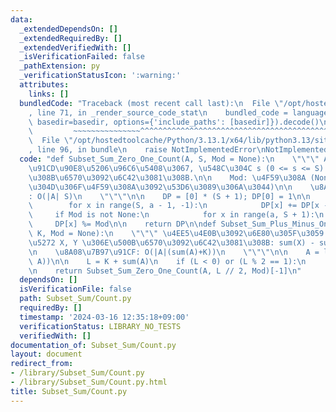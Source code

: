 ```yaml
---
data:
  _extendedDependsOn: []
  _extendedRequiredBy: []
  _extendedVerifiedWith: []
  _isVerificationFailed: false
  _pathExtension: py
  _verificationStatusIcon: ':warning:'
  attributes:
    links: []
  bundledCode: "Traceback (most recent call last):\n  File \"/opt/hostedtoolcache/Python/3.13.1/x64/lib/python3.13/site-packages/onlinejudge_verify/documentation/build.py\"\
    , line 71, in _render_source_code_stat\n    bundled_code = language.bundle(stat.path,\
    \ basedir=basedir, options={'include_paths': [basedir]}).decode()\n          \
    \         ~~~~~~~~~~~~~~~^^^^^^^^^^^^^^^^^^^^^^^^^^^^^^^^^^^^^^^^^^^^^^^^^^^^^^^^^^^^^^^^^^\n\
    \  File \"/opt/hostedtoolcache/Python/3.13.1/x64/lib/python3.13/site-packages/onlinejudge_verify/languages/python.py\"\
    , line 96, in bundle\n    raise NotImplementedError\nNotImplementedError\n"
  code: "def Subset_Sum_Zero_One_Count(A, S, Mod = None):\n    \"\"\" A \u306E\u591A\
    \u91CD\u90E8\u5206\u96C6\u5408\u3067, \u548C\u304C s (0 <= s <= S) \u306B\u306A\
    \u308B\u6570\u3092\u6C42\u3081\u308B.\n\n    Mod: \u4F59\u308A (None \u306E\u3068\
    \u304D\u306F\u4F59\u308A\u3092\u53D6\u3089\u306A\u3044)\n\n    \u8A08\u7B97\u91CF\
    : O(|A| S)\n    \"\"\"\n\n    DP = [0] * (S + 1); DP[0] = 1\n\n    for a in A:\n\
    \        for x in range(S, a - 1, -1):\n            DP[x] += DP[x - a]\n\n   \
    \     if Mod is not None:\n            for x in range(a, S + 1):\n           \
    \     DP[x] %= Mod\n\n    return DP\n\ndef Subset_Sum_Plus_Minus_One_Count(A,\
    \ K, Mod = None):\n    \"\"\" \u4EE5\u4E0B\u3092\u6E80\u305F\u3059 A \u306E\u5206\
    \u5272 X, Y \u306E\u500B\u6570\u3092\u6C42\u3081\u308B: sum(X) - sum(Y) = K.\n\
    \n    \u8A08\u7B97\u91CF: O(|A|(sum(A)+K))\n    \"\"\"\n\n    A = list(map(abs,\
    \ A))\n\n    L = K + sum(A)\n    if (L < 0) or (L % 2 == 1):\n        return 0\n\
    \n    return Subset_Sum_Zero_One_Count(A, L // 2, Mod)[-1]\n"
  dependsOn: []
  isVerificationFile: false
  path: Subset_Sum/Count.py
  requiredBy: []
  timestamp: '2024-03-16 12:35:18+09:00'
  verificationStatus: LIBRARY_NO_TESTS
  verifiedWith: []
documentation_of: Subset_Sum/Count.py
layout: document
redirect_from:
- /library/Subset_Sum/Count.py
- /library/Subset_Sum/Count.py.html
title: Subset_Sum/Count.py
---
```

